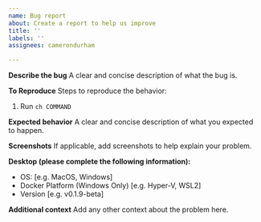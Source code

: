 ```yaml
---
name: Bug report
about: Create a report to help us improve
title: ''
labels: ''
assignees: camerondurham

---
```


**Describe the bug**
A clear and concise description of what the bug is.

**To Reproduce**
Steps to reproduce the behavior:
1. Run `ch COMMAND`


**Expected behavior**
A clear and concise description of what you expected to happen.

**Screenshots**
If applicable, add screenshots to help explain your problem.

**Desktop (please complete the following information):**
 - OS: [e.g. MacOS, Windows]
 - Docker Platform (Windows Only) [e.g. Hyper-V, WSL2]
 - Version [e.g. v0.1.9-beta]

**Additional context**
Add any other context about the problem here.
